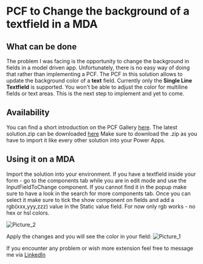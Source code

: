# PCF to Change the background of a textfield in a MDA
## What can be done ##
The problem I was facing is the opportunity to change the background in fields in a model driven app. Unfortunately, there is no easy way of doing that rather than implementing a PCF.
The PCF in this solution allows to update the background color of a **text** field. Currently only the **Single Line Textfield** is supported.
You won't be able to adjust the color for multiline fields or text areas. This is the next step to implement and yet to come.

## Availability ##
You can find a short introduction on the PCF Gallery [here](https://pcf.gallery/pcf-mda-background-change-textfield/).
The latest solution.zip can be downloaded [here](https://github.com/LucasHahne/PCF-MDA-Background-Control/tree/main/ColorChangerPCFTextInput/solution)
Make sure to download the .zip as you have to import it like every other solution into your Power Apps.

## Using it on a MDA ##
Import the solution into your environment.
If you have a textfield inside your form - go to the components tab while you are in edit mode and use the InputFieldToChange component.
If you cannot find it in the popup make sure to have a look in the search for more components tab.
Once you can select it make sure to tick the show component on fields and add a rgb(xxx,yyy,zzz) value in the Static value field.
For now only rgb works - no hex or hsl colors.

![Picture_2](https://github.com/LucasHahne/PCF-MDA-Background-Control/assets/63300977/34a43c75-69df-41fa-aa88-5f983c5bb53a)

Apply the changes and you will see the color in your field:
![Picture_1](https://github.com/LucasHahne/PCF-MDA-Background-Control/assets/63300977/5b529fff-e0ce-4fcd-b1be-04aec2931fdf)

If you encounter any problem or wish more extension feel free to message me via [LinkedIn](https://www.linkedin.com/in/lucas-hahne/?locale=en_US)
